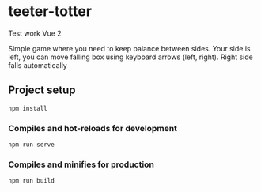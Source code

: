 # teeter-totter

Test work Vue 2

Simple game where you need to keep balance between sides. 
Your side is left, you can move falling box using keyboard arrows (left, right). 
Right side falls automatically

## Project setup
```
npm install
```

### Compiles and hot-reloads for development
```
npm run serve
```

### Compiles and minifies for production
```
npm run build
```
